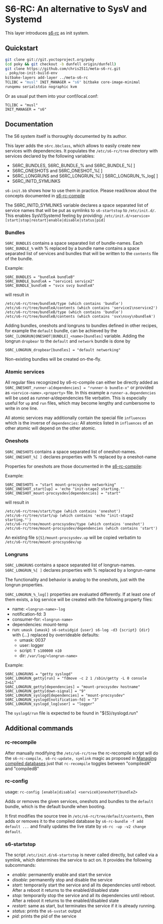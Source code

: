 # S6-RC: An alternative to SysV and Systemd

This layer introduces [s6-rc](https://skarnet.org/software/s6-rc) as init system.

## Quickstart

```sh
git clone git://git.yoctoproject.org/poky
(cd poky && git checkout -b dunfell origin/dunfell)
git clone https://github.com/chris2511/meta-s6-rc.git
. poky/oe-init-build-env
bitbake-layers add-layer ../meta-s6-rc
TCLIBC = "musl" INIT_MANAGER = "s6" bitbake core-image-minimal
runqemu serialstdio nographic kvm
```

Or as usual put them into your conf/local.conf:
```
TCLIBC = "musl"
INIT_MANAGER = "s6"
```

## Documentation

The S6 system itself is thoroughly documented by its author.

This layer adds the `s6rc.bbclass`, which allows to easily
create new services with dependencies. It populates the
`/etc/s6-rc/tree` directory with services declared by the following
variables:
 - S6RC\_BUNDLES, S6RC\_BUNDLE\_% and S6RC\_BUNDLE\_%[ ]
 - S6RC\_ONESHOTS and S6RC\_ONESHOT\_%[ ]
 - S6RC\_LONGRUNS and S6RC\_LONGRUN\_%[ ] S6RC\_LONGRUN\_%\_log[ ]
 - S6RC\_INITD\_SYMLINKS

`s6-init.bb` shows how to use them in practice.
Please read/know about the concepts documented in
[s6-rc-compile](https://skarnet.org/software/s6-rc/s6-rc-compile.html)

The S6RC\_INITD\_SYMLINKS variable declares a space separated
list of service names that will be put as symlinks to `s6-startstop`
to `/etc/init.d/`. This enables SysV/Systemd feeling by providing:
`/etc/init.d/<service> [start|stop|restart|enable|disable|status|pid]`

### Bundles

`S6RC_BUNDLES` contains a space separated list of bundle-names.
Each `S6RC_BUNDLE_%` with % replaced by a bundle name contains a space separated
list of services and bundles that will be written to the
`contents` file of the bundle.

Example:
```
S6RC_BUNDLES = "bundleA bundleB"
S6RC_BUNDLE_bundleA = "service1 service2"
S6RC_BUNDLE_bundleB = "svcx svcy bundleA"
```
will result in
```
/etc/s6-rc/tree/bundleA/type (which contains 'bundle')
/etc/s6-rc/tree/bundleA/contents (which contains 'service1\nservice2')
/etc/s6-rc/tree/bundleB/type (which contains 'bundle')
/etc/s6-rc/tree/bundleB/contents (which contains 'svx\nsvy\nbundleA')
```

Adding bundles, oneshots and longruns to bundles defined in other recipes,
for example the `default` bundle, can be achieved by the
`S6RC_[LONGRUN|ONESHOT|BUNDLE]_<name>[bundles]` variable.
Adding the longrun `dropbear` to the `default` and `network` bundle
is done by
```
S6RC_LONGRUN_dropbear[bundles] = "default networking"
```
Non-existing bundles will be created on-the-fly.

### Atomic services

All regular files recognized by s6-rc-compile can either be directly
added as `S6RC_ONESHOT_runner-a[dependencies] = "runner-b bundle-x"`
or provided as `<service-name>.<property>` file.
In this example a `runner-a.dependencies` will be used as runner-a/dependencies file verbatim.
This is especially useful for `up` and `run` files, which may become lengthy
and cumbersome to write in one line.

All atomic services may additionally contain the special file `influences`
which is the inverse of `dependencies`:
All atomics listed in `influences` of an other atomic
will depend on the other atomic.

### Oneshots

`S6RC_ONESHOTS` contains a space separated list of oneshot-names.
`S6RC_ONESHOT_%[ ]` declares properties with % replaced by a oneshot-name

Properties for oneshots are those documented in the [s6-rc-compile](https://skarnet.org/software/s6-rc/s6-rc-compile.html):

Example:
```
S6RC_ONESHOTS = "start mount-procsysdev networking"
S6RC_ONESHOT_start[up] = 'echo "init-stage2 starting."'
S6RC_ONESHOT_mount-procsysdev[dependencies] = "start"
```
will result in
```
/etc/s6-rc/tree/start/type (which contains 'oneshot')
/etc/s6-rc/tree/start/up (which contains 'echo "init-stage2 starting."')
/etc/s6-rc/tree/mount-procsysdev/type (which contains 'oneshot')
/etc/s6-rc/tree/mount-procsysdev/dependencies (which contains 'start')
```
An existing file `${S}/mount-procsysdev.up` will be copied verbatim to
`/etc/s6-rc/tree/mount-procsysdev/up`

### Longruns

`S6RC_LONGRUNS` contains a space separated list of longrun-names.
`S6RC_LONGRUN_%[ ]` declares properties with % replaced by a longrun-name

The functionality and behavior is analog to the oneshots, just with the
longrun properties.

`S6RC_LONGRUN_%_log[]` properties are evaluated differently.
If at least one of them exists, a log service will be created
with the following property files:
 - name: `<longrun-name>-log`
 - notification-fd: 3
 - consumer-for: `<longrun-name>`
 - dependencies: mount-temp
 - run: `umask {umask} s6-setuidgid {user} s6-log -d3 {script} {dir}`
   with {...} replaced by overrideable defaults:
   - umask: 0037
   - user: logger
   - script: `T s100000 n10`
   - dir: `/var/log/<longrun-name>`

Example:
```
S6RC_LONGRUNS = "getty syslogd"
S6RC_LONGRUN_getty[run] = "fdmove -c 2 1 /sbin/getty -L 0 console 2>&1"
S6RC_LONGRUN_getty[dependencies] = "mount-procsysdev hostname"
S6RC_LONGRUN_getty[down-signal] = "9"
S6RC_LONGRUN_syslogd[dependencies] = "mount-procsysdev"
S6RC_LONGRUN_syslogd[notification-fd] = "3"
S6RC_LONGRUN_syslogd_log[user] = "logger"
```
The `syslogd/run` file is expected to be found in "${S}/syslogd.run"

## Additional commands

### rc-recompile

After manually modifying the `/etc/s6-rc/tree` the rc-recompile script
will do the `s6-rc-compile, s6-rc-update, symlink` magic
as proposed in [Managing compiled databases](https://skarnet.org/software/s6-rc/faq.html#compiledmanagement)
just that `rc-recompile` toggles between "compiledA" and "compiledB"

### rc-config

usage: `rc-config [enable|disable] <serviceX|oneshotY|bundleZ>`

Adds or removes the given services, oneshots and bundles
to the `default` bundle, which is the default bundle when booting.

It first modifies the source tree in `/etc/s6-rc/tree/default/contents`,
then adds or removes it to the compiled database by
`s6-rc-bundle -f add default ...`
and finally updates the live state by `s6-rc -up -v2 change default`.

### s6-startstop

The script `/etc/init.d/s6-startstop` is never called directly, but called
via a symlink, which determines the service to act on.
It provides the following subcommands:
 - *enable:* permanently enable and start the service
 - *disable:* permanently stop and disable the service
 - *start:* temporarily start the service and all its dependencies until
   reboot. After a reboot it returns to the enabled/disabled state
 - *stop:* temporarily stop the service and all its dependencies until reboot.
   After a reboot it returns to the enabled/disabled state
 - *restart:* same as start, but terminates the service
   if it is already running.
 - *status:* prints the `s6-svstat` output
 - *pid:* prints the pid of the service
